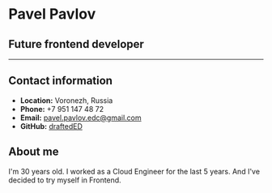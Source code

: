 # Pavel Pavlov

## Future frontend developer

***********

## Contact information

* __Location:__ Voronezh, Russia
* __Phone:__ +7 951 147 48 72
* __Email:__ pavel.pavlov.edc@gmail.com
* __GitHub:__ [draftedED](https://github.com/draftedED)

## About me

I'm 30 years old. I worked as a Cloud Engineer for the last 5 years. And I've decided to try myself in Frontend.